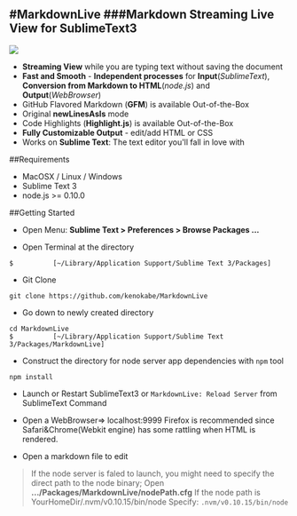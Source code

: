 #MarkdownLive
###Markdown Streaming Live View for SublimeText3
---
![](https://lh5.googleusercontent.com/-ZqBkq4KHjKs/UgbOLxXUjpI/AAAAAAAAEfA/KhP7SOaTsOg/w914-h514-no/markdownSS.png)


- **Streaming View** while you are typing text without saving the document
- **Fast and Smooth** - **Independent processes** for **Input**(*SublimeText*), **Conversion from Markdown to HTML**(*node.js*) and **Output**(*WebBrowser*)
- GitHub Flavored Markdown (**GFM**) is available Out-of-the-Box
- Original **newLinesAsIs** mode
- Code Highlights (**Highlight.js**)  is available Out-of-the-Box
- **Fully Customizable Output** - edit/add HTML or CSS
- Works on **Sublime Text**: The text editor you'll fall in love with

##Requirements

- MacOSX / Linux / Windows
- Sublime Text 3
- node.js >= 0.10.0

##Getting Started

- Open Menu: **Sublime Text > Preferences > Browse Packages ...**

- Open Terminal at the directory

```
$          [~/Library/Application Support/Sublime Text 3/Packages]
```
- Git Clone

```
git clone https://github.com/kenokabe/MarkdownLive
```
- Go down to newly created directory 

```
cd MarkdownLive
$          [~/Library/Application Support/Sublime Text 3/Packages/MarkdownLive]
```
- Construct the directory for node server app dependencies with `npm` tool

```
npm install
```
- Launch or Restart SublimeText3 or
`MarkdownLive: Reload Server` from SublimeText Command

-  Open a WebBrowser=> localhost:9999
Firefox is recommended since Safari&Chrome(Webkit engine) has some rattling when HTML is rendered.

- Open a markdown file to edit


>If the node server is faled to launch, you might need to specify the direct path to the node binary; 
Open 
**.../Packages/MarkdownLive/nodePath.cfg**
>If the node path is
YourHomeDir/.nvm/v0.10.15/bin/node
Specify:
```.nvm/v0.10.15/bin/node```


